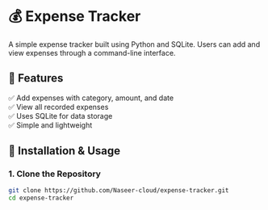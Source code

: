 # 💰 Expense Tracker

A simple expense tracker built using Python and SQLite. Users can add and view expenses through a command-line interface.

## 📌 Features
✅ Add expenses with category, amount, and date  
✅ View all recorded expenses  
✅ Uses SQLite for data storage  
✅ Simple and lightweight  

## 🚀 Installation & Usage  
### **1. Clone the Repository**  
```sh
git clone https://github.com/Naseer-cloud/expense-tracker.git
cd expense-tracker
